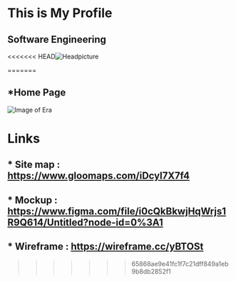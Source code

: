 # This is My Profile

## Software Engineering
<<<<<<< HEAD![Headpicture](assests/images/Headpicture.jpg)


=======
## *Home Page
![Image of Era](assests/images/Homepage.png)

# Links

## * Site map : https://www.gloomaps.com/iDcyl7X7f4
## * Mockup : https://www.figma.com/file/i0cQkBkwjHqWrjs1R9Q614/Untitled?node-id=0%3A1
## * Wireframe : https://wireframe.cc/yBTOSt
>>>>>>> 65868ae9e41fc1f7c21dff849a1eb9b8db2852f1

